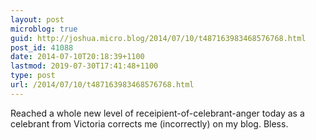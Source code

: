 ```yaml
---
layout: post
microblog: true
guid: http://joshua.micro.blog/2014/07/10/t487163983468576768.html
post_id: 41088
date: 2014-07-10T20:18:39+1100
lastmod: 2019-07-30T17:41:48+1100
type: post
url: /2014/07/10/t487163983468576768.html
---
```

Reached a whole new level of receipient-of-celebrant-anger today as a celebrant from Victoria corrects me (incorrectly) on my blog. Bless.
